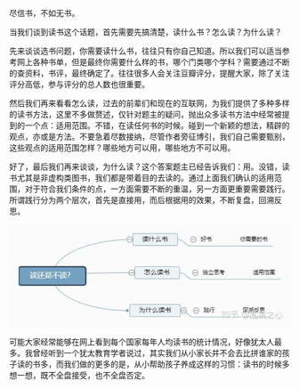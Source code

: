 尽信书，不如无书。

当我们谈到读书这个话题，首先需要先搞清楚，读什么书？怎么读？为什么读？

先来谈谈选书问题，你需要读什么书，往往只有你自己知道。所以我们可以适当参考网上各种书单，但是最终你需要什么样的书，哪个门类哪个学科？需要通过不断的查资料，书评，最终确定了。往往很多人会关注豆瓣评分，提醒大家，除了关注评分高低，参与评分的总人数也很重要。

然后我们再来看看怎么读，过去的前辈们和现在的互联网，为我们提供了多种多样的读书方法，这里不多做赘述，仅针对题主的疑问，抛出众多读书方法中经常被提到的一个点：适用范围。不错，在读任何书的时候。碰到一个新颖的想法，精辟的观点，亦或是方法。不要急着尽数接纳，尽管作者旁征博引，我们自己需要甄别，这些观点的适用范围怎样？哪些地方可以用，哪些地方不可以用。

好了，最后我们再来谈谈，为什么读？这个答案题主已经告诉我们：用。没错，读书尤其是非虚构类图书，我们都是带着目的去读的。通过上面我们确认的适用范围，对于符合我们条件的点，一方面需要不断的重温，另一方面更重要需要践行。所谓践行分为两个层次，首先是直接用，而后根据用的效果，不断复盘，回溯反思。

![](img/v2-9abef0f5535bc8e45d855ce7844dbd97_b.jpg)

可能大家经常能够在网上看到每个国家每年人均读书的统计情况，好像犹太人最多。我曾经听到一个犹太教育学者说过，其实我们从小家长并不会去比拼谁家的孩子读的书多，而我们做的更多的是，从小帮助孩子养成这样的习惯：读书的时候多想一想，既不全盘接受，也不全盘否定。